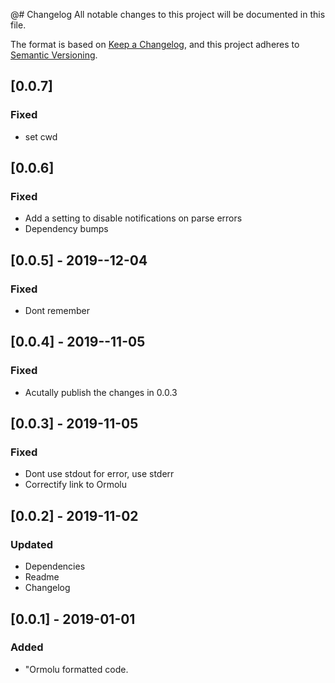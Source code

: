 @# Changelog
All notable changes to this project will be documented in this file.

The format is based on [Keep a Changelog](https://keepachangelog.com/en/1.0.0/),
and this project adheres to [Semantic Versioning](https://semver.org/spec/v2.0.0.html).

## [0.0.7]
### Fixed
- set cwd

## [0.0.6]
### Fixed
- Add a setting to disable notifications on parse errors
- Dependency bumps

## [0.0.5] - 2019--12-04
### Fixed
- Dont remember

## [0.0.4] - 2019--11-05
### Fixed
- Acutally publish the changes in 0.0.3

## [0.0.3] - 2019-11-05
### Fixed
- Dont use stdout for error, use stderr
- Correctify link to Ormolu

## [0.0.2] - 2019-11-02
### Updated
- Dependencies
- Readme
- Changelog

## [0.0.1] - 2019-01-01
### Added
- "Ormolu formatted code.
